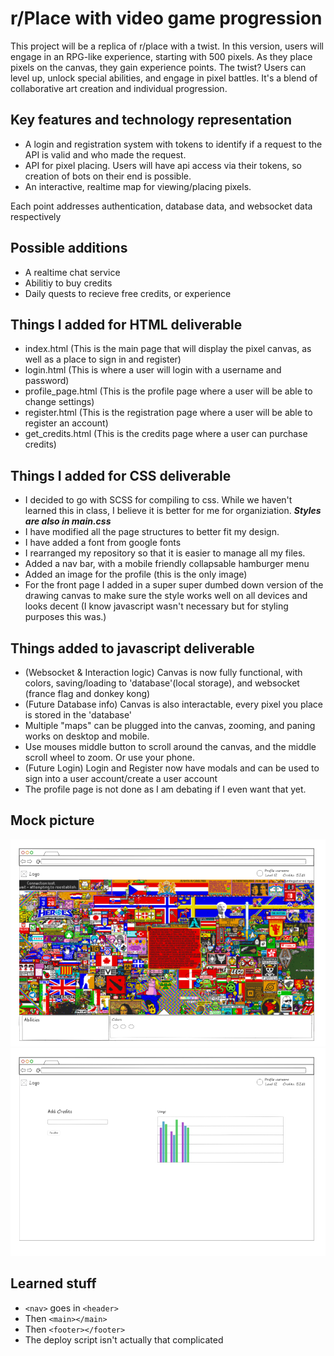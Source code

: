 # r/Place with video game progression

This project will be a replica of r/place with a twist. In this version, users will engage in an RPG-like experience, starting with 500 pixels. As they place pixels on the canvas, they gain experience points. The twist? Users can level up, unlock special abilities, and engage in pixel battles. It's a blend of collaborative art creation and individual progression.

## Key features and technology representation

- A login and registration system with tokens to identify if a request to the API is valid and who made the request.
- API for pixel placing. Users will have api access via their tokens, so creation of bots on their end is possible.
- An interactive, realtime map for viewing/placing pixels.

Each point addresses authentication, database data, and websocket data respectively

## Possible additions

- A realtime chat service
- Abilitiy to buy credits
- Daily quests to recieve free credits, or experience

## Things I added for HTML deliverable

- index.html (This is the main page that will display the pixel canvas, as well as a place to sign in and register)
- login.html (This is where a user will login with a username and password)
- profile_page.html (This is the profile page where a user will be able to change settings)
- register.html (This is the registration page where a user will be able to register an account)
- get_credits.html (This is the credits page where a user can purchase credits)

## Things I added for CSS deliverable

- I decided to go with SCSS for compiling to css. While we haven't learned this in class, I believe it is better for me for organiziation. **_Styles are also in main.css_**
- I have modified all the page structures to better fit my design.
- I have added a font from google fonts
- I rearranged my repository so that it is easier to manage all my files.
- Added a nav bar, with a mobile friendly collapsable hamburger menu
- Added an image for the profile (this is the only image)
- For the front page I added in a super super dumbed down version of the drawing 
canvas to make sure the style works well on all devices and looks decent (I know javascript wasn't necessary but for styling purposes this was.)

## Things added to javascript deliverable

- (Websocket & Interaction logic) Canvas is now fully functional, with colors, saving/loading to 'database'(local storage), and websocket (france flag and donkey kong)
- (Future Database info) Canvas is also interactable, every pixel you place is stored in the 'database'
- Multiple "maps" can be plugged into the canvas, zooming, and paning works on desktop and mobile.
- Use mouses middle button to scroll around the canvas, and the middle scroll wheel to zoom. Or use your phone.
- (Future Login) Login and Register now have modals and can be used to sign into a user account/create a user account
- The profile page is not done as I am debating if I even want that yet.



## Mock picture

![](/docs/mock1.png)
![](/docs/mock2.png)

## Learned stuff

- `<nav>` goes in `<header>`
- Then `<main></main>`
- Then `<footer></footer>`
- The deploy script isn't actually that complicated
